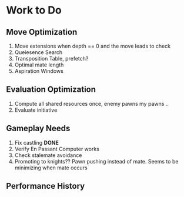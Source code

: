 # Work to Do

## Move Optimization

1. Move extensions when depth == 0 and the move leads to check
2. Queiesence Search
3. Transposition Table, prefetch?
4. Optimal mate length
5. Aspiration Windows

## Evaluation Optimization

1. Compute all shared resources once, enemy pawns my pawns ..
2. Evaluate initiative

## Gameplay Needs

1. Fix castling **DONE**
2. Verify En Passant Computer works
3. Check stalemate avoidance
4. Promoting to knights?? Pawn pushing instead of mate. Seems to be minimizing when mate occurs

## Performance History